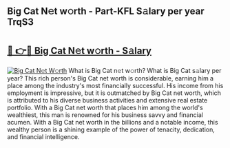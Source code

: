 ## Big Cat N𝚎t w𝚘rth - Part-KFL S𝚊lary per year TrqS3

# <h2><a href="http://gc574y.nevu.top/?p=Big+Cat">🔗 👉🔴 Big Cat N𝚎t w𝚘rth - S𝚊lary</a></h2>

[![Big Cat N𝚎t W𝚘rth](https://i.imgur.com/Oavwk0R.jpeg)](http://gc574y.nevu.top/?p=Big+Cat)
What is Big Cat n𝚎t w𝚘rth? What is Big Cat s𝚊lary per year?
This rich person's Big Cat net worth is considerable, earning him a place among the industry's most financially successful. His income from his employment is impressive, but it is outmatched by Big Cat net worth, which is attributed to his diverse business activities and extensive real estate portfolio. With a Big Cat net worth that places him among the world's wealthiest, this man is renowned for his business savvy and financial acumen. With a Big Cat net worth in the billions and a notable income, this wealthy person is a shining example of the power of tenacity, dedication, and financial intelligence.
